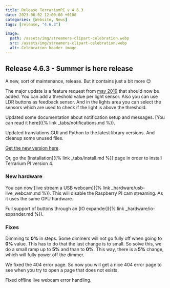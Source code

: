 ```yaml
---
title: Release TerrariumPI v 4.6.3
date: 2023-06-02 12:00:00 +0100
categories: [Website, News]
tags: [release, "4.6.3"]

image:
  path: /assets/img/streamers-clipart-celebration.webp
  src: /assets/img/streamers-clipart-celebration.webp
  alt: Celebration header image
---
```


## Release 4.6.3 - Summer is here release

A new, sort of maintenance, release. But it contains just a bit more :wink:

The major update is a feature request from [may 2019](https://github.com/theyosh/TerrariumPI/issues/292) that should now be added. You can add a threshold value per light sensor. Also you can use LDR buttons as feedback sensor. And in the lights area you can select the sensors which are used to check if the light is above the threshold.

Updated some documentation about notification setup and messages. [You can read it here]({% link _tabs/notifications.md %}).

Updated translations GUI and Python to the latest library versions. And cleanup some unused files.

[Get the new version here](https://github.com/theyosh/TerrariumPI/releases/tag/4.6.3).

Or, go the [installation]({% link _tabs/install.md %}) page in order to install Terrarium PI version 4.

### New hardware

You can now [live stream a USB webcam]({% link _hardware/usb-live_webcam.md %}). This will disable the Raspberry PI cam streaming. As it uses the same GPU hardware.

Full support of buttons through an [IO expander]({% link _hardware/io-expander.md %}).

### Fixes

Dimming to **0%** in steps. Some dimmers will not go fully off when going to **0%** value. This has to do that the last change is to small. So solve this, we do a small ramp up to **5%** and than to **0%**. This way, there is a **5%** change, which will fully power off the dimmer.

We fixed the 404 error page. So now you will get a nice 404 error page to see when you try to open a page that does not exists.

Fixed offline live webcam error handling.
